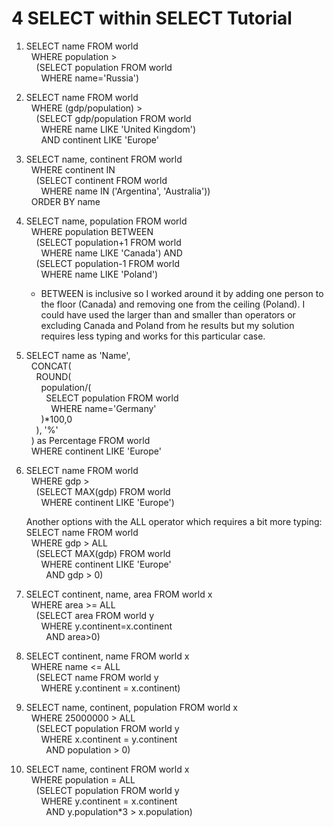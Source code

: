 # 4 SELECT within SELECT Tutorial

1. SELECT name FROM world  
      WHERE population >   
        (SELECT population FROM world  
          WHERE name='Russia')  
  
2. SELECT name FROM world  
      WHERE (gdp/population) >  
        (SELECT gdp/population FROM world  
          WHERE name LIKE 'United Kingdom')  
          AND continent LIKE 'Europe'  
  
3. SELECT name, continent FROM world  
      WHERE continent IN  
        (SELECT continent FROM world  
          WHERE name IN ('Argentina', 'Australia'))  
      ORDER BY name  
  
4. SELECT name, population FROM world  
      WHERE population BETWEEN  
        (SELECT population+1 FROM world  
          WHERE name LIKE 'Canada') AND  
        (SELECT population-1 FROM world  
          WHERE name LIKE 'Poland')  
        
    * BETWEEN is inclusive so I worked around it by adding one person to the floor (Canada) and removing one from the ceiling (Poland). I could have used the larger than and smaller than operators or excluding Canada and Poland from he results but my solution requires less typing and works for  this particular case.  
  
5. SELECT name as 'Name',  
      CONCAT(  
        ROUND(  
          population/(  
            SELECT population FROM world  
              WHERE name='Germany'  
          )*100,0  
        ), '%'  
      ) as Percentage FROM world  
      WHERE continent LIKE 'Europe'  
  
6. SELECT name FROM world  
      WHERE gdp >   
        (SELECT MAX(gdp) FROM world   
          WHERE continent LIKE 'Europe')  
  
    Another options with the ALL operator which requires a bit more typing:    
    SELECT name FROM world  
      WHERE gdp > ALL  
        (SELECT MAX(gdp) FROM world   
          WHERE continent LIKE 'Europe'  
            AND gdp > 0)  
  
7. SELECT continent, name, area FROM world x  
      WHERE area >= ALL  
        (SELECT area FROM world y  
          WHERE y.continent=x.continent  
            AND area>0)  
  
8. SELECT continent, name FROM world x  
      WHERE name <= ALL   
        (SELECT name FROM world y   
          WHERE y.continent = x.continent)  
  
9. SELECT name, continent, population FROM world x  
      WHERE 25000000 > ALL  
        (SELECT population FROM world y  
          WHERE x.continent = y.continent  
            AND population > 0)  
  
10. SELECT name, continent FROM world x   
      WHERE population = ALL  
        (SELECT population FROM world y  
          WHERE y.continent = x.continent  
            AND y.population*3 > x.population)  